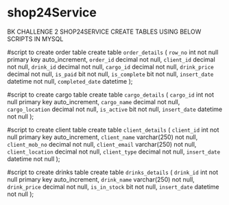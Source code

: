 # shop24Service
BK CHALLENGE 2 SHOP24SERVICE
CREATE TABLES USING BELOW SCRIPTS IN MYSQL

#script to create order table
create table `order_details` (
  `row_no` int not null primary key auto_increment,
  `order_id` decimal not null,
  `client_id` decimal not null,
  `drink_id` decimal not null,
  `cargo_id` decimal not null,
  `drink_price` decimal not null,
  `is_paid` bit not null,
  `is_complete` bit not null,
  `insert_date` datetime not null,
  `completed_date` datetime
);

#script to create cargo table
create table `cargo_details` (
  `cargo_id` int not null primary key auto_increment,
  `cargo_name` decimal not null,
  `cargo_location` decimal not null,
  `is_active` bit not null,
  `insert_date` datetime not null
);

#script to create client table
create table `client_details` (
  `client_id` int not null primary key auto_increment,
  `client_name` varchar(250) not null,
  `client_mob_no` decimal not null,
  `client_email` varchar(250) not null,
  `client_location` decimal not null,
  `client_type` decimal not null,
  `insert_date` datetime not null
);

#script to create drinks table
create table `drinks_details` (
  `drink_id` int not null primary key auto_increment,
  `drink_name` varchar(250) not null,
  `drink_price` decimal not null,
  `is_in_stock` bit not null,
  `insert_date` datetime not null
);
